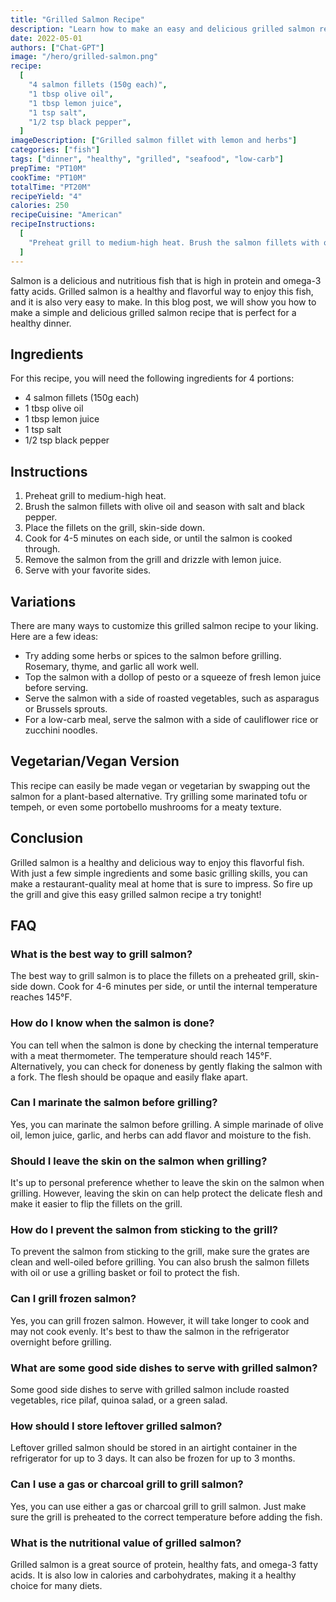 ```yaml
---
title: "Grilled Salmon Recipe"
description: "Learn how to make an easy and delicious grilled salmon recipe that is perfect for a healthy dinner."
date: 2022-05-01
authors: ["Chat-GPT"]
image: "/hero/grilled-salmon.png"
recipe:
  [
    "4 salmon fillets (150g each)",
    "1 tbsp olive oil",
    "1 tbsp lemon juice",
    "1 tsp salt",
    "1/2 tsp black pepper",
  ]
imageDescription: ["Grilled salmon fillet with lemon and herbs"]
categories: ["fish"]
tags: ["dinner", "healthy", "grilled", "seafood", "low-carb"]
prepTime: "PT10M"
cookTime: "PT10M"
totalTime: "PT20M"
recipeYield: "4"
calories: 250
recipeCuisine: "American"
recipeInstructions:
  [
    "Preheat grill to medium-high heat. Brush the salmon fillets with olive oil and season with salt and black pepper. Place the fillets on the grill, skin-side down. Cook for 4-5 minutes on each side, or until the salmon is cooked through. Remove the salmon from the grill and drizzle with lemon juice. Serve with your favorite sides.",
  ]
---
```


Salmon is a delicious and nutritious fish that is high in protein and omega-3 fatty acids. Grilled salmon is a healthy and flavorful way to enjoy this fish, and it is also very easy to make. In this blog post, we will show you how to make a simple and delicious grilled salmon recipe that is perfect for a healthy dinner.

## Ingredients

For this recipe, you will need the following ingredients for 4 portions:

- 4 salmon fillets (150g each)
- 1 tbsp olive oil
- 1 tbsp lemon juice
- 1 tsp salt
- 1/2 tsp black pepper

## Instructions

1. Preheat grill to medium-high heat.
2. Brush the salmon fillets with olive oil and season with salt and black pepper.
3. Place the fillets on the grill, skin-side down.
4. Cook for 4-5 minutes on each side, or until the salmon is cooked through.
5. Remove the salmon from the grill and drizzle with lemon juice.
6. Serve with your favorite sides.

## Variations

There are many ways to customize this grilled salmon recipe to your liking. Here are a few ideas:

- Try adding some herbs or spices to the salmon before grilling. Rosemary, thyme, and garlic all work well.
- Top the salmon with a dollop of pesto or a squeeze of fresh lemon juice before serving.
- Serve the salmon with a side of roasted vegetables, such as asparagus or Brussels sprouts.
- For a low-carb meal, serve the salmon with a side of cauliflower rice or zucchini noodles.

## Vegetarian/Vegan Version

This recipe can easily be made vegan or vegetarian by swapping out the salmon for a plant-based alternative. Try grilling some marinated tofu or tempeh, or even some portobello mushrooms for a meaty texture.

## Conclusion

Grilled salmon is a healthy and delicious way to enjoy this flavorful fish. With just a few simple ingredients and some basic grilling skills, you can make a restaurant-quality meal at home that is sure to impress. So fire up the grill and give this easy grilled salmon recipe a try tonight!

## FAQ

### What is the best way to grill salmon?

The best way to grill salmon is to place the fillets on a preheated grill, skin-side down. Cook for 4-6 minutes per side, or until the internal temperature reaches 145°F.

### How do I know when the salmon is done?

You can tell when the salmon is done by checking the internal temperature with a meat thermometer. The temperature should reach 145°F. Alternatively, you can check for doneness by gently flaking the salmon with a fork. The flesh should be opaque and easily flake apart.

### Can I marinate the salmon before grilling?

Yes, you can marinate the salmon before grilling. A simple marinade of olive oil, lemon juice, garlic, and herbs can add flavor and moisture to the fish.

### Should I leave the skin on the salmon when grilling?

It's up to personal preference whether to leave the skin on the salmon when grilling. However, leaving the skin on can help protect the delicate flesh and make it easier to flip the fillets on the grill.

### How do I prevent the salmon from sticking to the grill?

To prevent the salmon from sticking to the grill, make sure the grates are clean and well-oiled before grilling. You can also brush the salmon fillets with oil or use a grilling basket or foil to protect the fish.

### Can I grill frozen salmon?

Yes, you can grill frozen salmon. However, it will take longer to cook and may not cook evenly. It's best to thaw the salmon in the refrigerator overnight before grilling.

### What are some good side dishes to serve with grilled salmon?

Some good side dishes to serve with grilled salmon include roasted vegetables, rice pilaf, quinoa salad, or a green salad.

### How should I store leftover grilled salmon?

Leftover grilled salmon should be stored in an airtight container in the refrigerator for up to 3 days. It can also be frozen for up to 3 months.

### Can I use a gas or charcoal grill to grill salmon?

Yes, you can use either a gas or charcoal grill to grill salmon. Just make sure the grill is preheated to the correct temperature before adding the fish.

### What is the nutritional value of grilled salmon?

Grilled salmon is a great source of protein, healthy fats, and omega-3 fatty acids. It is also low in calories and carbohydrates, making it a healthy choice for many diets.
